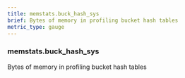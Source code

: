 ```yaml
---
title: memstats.buck_hash_sys
brief: Bytes of memory in profiling bucket hash tables
metric_type: gauge
---
```

### memstats.buck_hash_sys

Bytes of memory in profiling bucket hash tables